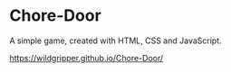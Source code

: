 # Chore-Door
A simple game, created with HTML, CSS and JavaScript.

https://wildgripper.github.io/Chore-Door/
